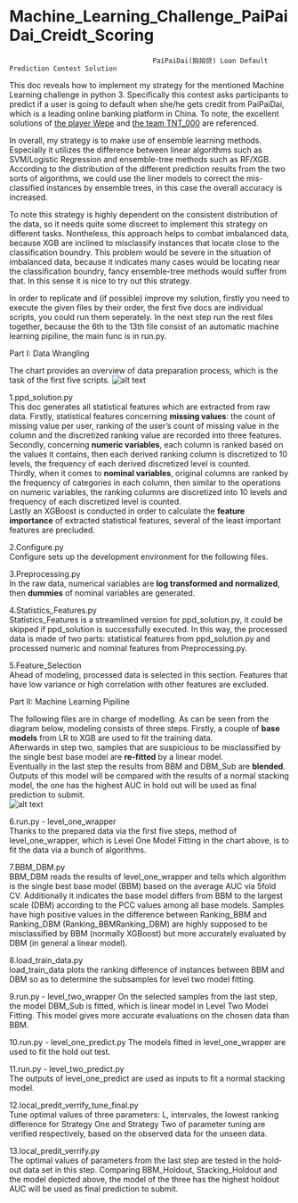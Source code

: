 # Machine_Learning_Challenge_PaiPaiDai_Creidt_Scoring
                                        PaiPaiDai(拍拍贷) Loan Default Prediction Contest Solution  

This doc reveals how to implement my strategy for the mentioned Machine Learning challenge in python 3. Specifically this contest asks participants to predict if a user is going to default when she/he gets credit from PaiPaiDai, which is a leading online banking platform in China. To note, the excellent solutions of [the player Wepe](http://bbs.pkbigdata.com/static/348_detail.html) and [the team TNT_000](http://bbs.pkbigdata.com/static/417_detail.html) are referenced.  

In overall, my strategy is to make use of ensemble learning methods. Especially it utilizes the difference between linear algorithms such as SVM/Logistic Regression and ensemble-tree methods such as RF/XGB. According to the distribution of the different prediction results from the two sorts of algorithms, we could use the liner models to correct the mis-classified instances by ensemble trees, in this case the overall accuracy is increased.  

To note this strategy is highly dependent on the consistent distribution of the data, so it needs quite some discreet to implement this strategy on different tasks. Nontheless, this approach helps to combat imbalanced data, because XGB are inclined to misclassify instances that locate close to the classification boundry. This problem would be severe in the situation of imbalanced data, because it indicates many cases would be locating near the classification boundry, fancy ensemble-tree methods would suffer from that. In this sense it is nice to try out this strategy.

In order to replicate and (if possible) improve my solution, firstly you need to execute the given files by their order, the first five docs are individual scripts, you could run them seperately. In the next step run the rest files together, because the 6th to the 13th file consist of an automatic machine learning pipiline, the main func is in run.py.  

Part I: Data Wrangling 

The  chart  provides  an  overview  of data  preparation process, which  is  the  task  of  the  first  five  scripts.
![alt text](https://github.com/PengInGitHub/Machine_Learning_Challenge_PaiPaiDai_Creidt_Scoring/blob/master/data_preparation.png)

1.ppd_solution.py  
This doc generates all statistical features which are extracted from raw data. 
Firstly, statistical features concerning **missing values**: the count of missing value per user, ranking of the user’s count of missing value in the column and the discretized ranking value are recorded into three features.  
Secondly, concerning **numeric variables**, each column is ranked based on the values it contains, then each derived ranking column is discretized to 10 levels, the frequency of each derived discretized level is counted.   
Thirdly, when it comes to **nominal variables**, original columns are ranked by the frequency of categories in each column, then similar to the operations on numeric variables, the ranking columns are discretized into 10 levels and frequency of each discretized level is counted.  
Lastly an XGBoost is conducted in order to calculate the **feature importance** of extracted statistical features, several of the least  important  features  are  precluded.  

2.Configure.py  
Configure sets up the development environment for the following files.  

3.Preprocessing.py  
In the raw data, numerical variables are **log transformed and normalized**, then **dummies** of nominal variables are generated.  

4.Statistics_Features.py  
Statistics_Features is a streamlined version for ppd_solution.py, it could be skipped if ppd_solution is successfully executed. In this way, the processed data is made of two parts: statistical features from ppd_solution.py and processed numeric and nominal features from Preprocessing.py.  

5.Feature_Selection  
Ahead of modeling, processed data is selected in this section. Features that have low variance or high correlation with other features are excluded.  

Part II: Machine Learning Pipiline  

The following files are in charge of modelling. As can be seen from the diagram below, modeling consists of three steps.   Firstly, a couple of **base models** from LR to XGB are used to fit the training data.  
Afterwards in step two, samples that are suspicious to be misclassified by the single best base model are **re-fitted** by a linear model.  
Eventually in the last step the results from BBM and DBM_Sub are **blended**. Outputs of this model will be compared with the results of a normal stacking model, the one has the highest AUC in hold out  will  be  used  as  final  prediction  to  submit.  
![alt text](https://github.com/PengInGitHub/Machine_Learning_Challenge_PaiPaiDai_Creidt_Scoring/blob/master/modelling.png)

6.run.py - level_one_wrapper  
Thanks to the prepared data via the first five steps, method of level_one_wrapper, which is Level One Model Fitting in the chart above, is to fit the data via a bunch of algorithms.

7.BBM_DBM.py  
BBM_DBM reads the results of level_one_wrapper and tells which algorithm is the single
best base model (BBM) based on the average AUC via 5­fold CV. Additionally it indicates
the base model differs from BBM to the largest scale (DBM) according to the PCC values
among all base models. Samples have high positive values in the difference between
Ranking_BBM and Ranking_DBM (Ranking_BBM­Ranking_DBM) are highly supposed
to be misclassified by BBM (normally XGBoost) but more accurately evaluated by DBM
(in  general  a  linear  model).  

8.load_train_data.py  
load_train_data plots the ranking difference of instances between BBM and DBM so as to
determine  the  subsamples  for  level  two  model  fitting.  

9.run.py - level_two_wrapper 
On the selected samples from the last step, the model DBM_Sub is fitted, which is linear
model in Level Two Model Fitting. This model gives more accurate evaluations on the
chosen  data  than  BBM.  

10.run.py - level_one_predict.py
The  models  fitted  in  level_one_wrapper  are  used  to  fit  the  hold out  test.  

11.run.py - level_two_predict.py  
The  outputs  of  level_one_predict  are  used  as  inputs  to  fit  a  normal  stacking  model. 

12.local_predit_verrify_tune_final.py    
Tune optimal values of three parameters: L, intervales, the lowest ranking difference for
Strategy One and Strategy Two of parameter tuning are verified respectively, based on the
observed  data  for  the  unseen  data.  

13.local_predit_verrify.py  
The optimal values of parameters from the last step are tested in the hold­out data set in this step. Comparing BBM_Holdout, Stacking_Holdout and the model depicted above, the model  of  the  three  has  the  highest  hold­out  AUC  will  be  used  as  final  prediction  to  submit.
